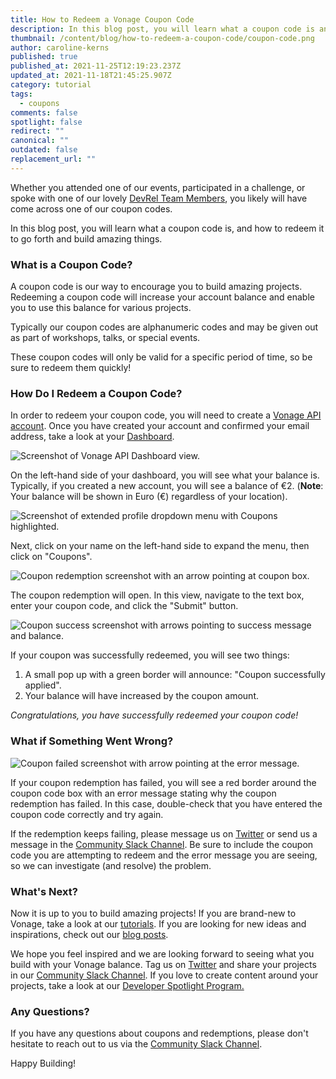 ```yaml
---
title: How to Redeem a Vonage Coupon Code
description: In this blog post, you will learn what a coupon code is and how to redeem it.
thumbnail: /content/blog/how-to-redeem-a-coupon-code/coupon-code.png
author: caroline-kerns
published: true
published_at: 2021-11-25T12:19:23.237Z
updated_at: 2021-11-18T21:45:25.907Z
category: tutorial
tags:
  - coupons
comments: false
spotlight: false
redirect: ""
canonical: ""
outdated: false
replacement_url: ""
---
```

Whether you attended one of our events, participated in a challenge, or spoke with one of our lovely [DevRel Team Members](https://developer.vonage.com/team), you likely will have come across one of our coupon codes.

In this blog post, you will learn what a coupon code is, and how to redeem it to go forth and build amazing things. 

### What is a Coupon Code?

A coupon code is our way to encourage you to build amazing projects. Redeeming a coupon code will increase your account balance and enable you to use this balance for various projects. 

Typically our coupon codes are alphanumeric codes and may be given out as part of workshops, talks, or special events. 

These coupon codes will only be valid for a specific period of time, so be sure to redeem them quickly! 

### How Do I Redeem a Coupon Code?

In order to redeem your coupon code, you will need to create a [Vonage API account](https://dashboard.nexmo.com/sign-up). Once you have created your account and confirmed your email address, take a look at your [Dashboard](https://dashboard.nexmo.com/). 

![Screenshot of Vonage API Dashboard view.](/content/blog/how-to-redeem-a-coupon-code/dashboard.png "Screenshot of Vonage API Dashboard view.")

On the left-hand side of your dashboard, you will see what your balance is. Typically, if you created a new account, you will see a balance of €2.
(**Note**: Your balance will be shown in Euro (€) regardless of your location). 

![Screenshot of extended profile dropdown menu with Coupons highlighted.](/content/blog/how-to-redeem-a-coupon-code/coupons.png "Screenshot of extended profile dropdown menu with Coupons highlighted.")

Next, click on your name on the left-hand side to expand the menu, then click on "Coupons". 

![Coupon redemption screenshot with an arrow pointing at coupon box.](/content/blog/how-to-redeem-a-coupon-code/addcode.png "Coupon redemption screenshot with an arrow pointing at coupon box.")

The coupon redemption will open. In this view, navigate to the text box, enter your coupon code, and click the "Submit" button.

![Coupon success screenshot with arrows pointing to success message and balance.](/content/blog/how-to-redeem-a-coupon-code/couponsucceeded.png "Coupon success screenshot with arrows pointing to success message and balance.")

If your coupon was successfully redeemed, you will see two things:

1. A small pop up with a green border will announce: "Coupon successfully applied".
2. Your balance will have increased by the coupon amount. 

*Congratulations, you have successfully redeemed your coupon code!*

### What if Something Went Wrong?

![Coupon failed screenshot with arrow pointing at the error message.](/content/blog/how-to-redeem-a-coupon-code/couponfailedcouponnot-found.png "Coupon failed screenshot with arrow pointing at the error message.")

If your coupon redemption has failed, you will see a red border around the coupon code box with an error message stating why the coupon redemption has failed. In this case, double-check that you have entered the coupon code correctly and try again. 

If the redemption keeps failing, please message us on [Twitter](https://twitter.com/VonageDev) or send us a message in the [Community Slack Channel](https://developer.vonage.com/community/slack). Be sure to include the coupon code you are attempting to redeem and the error message you are seeing, so we can investigate (and resolve) the problem. 

### What's Next?

Now it is up to you to build amazing projects! If you are brand-new to Vonage, take a look at our [tutorials](https://developer.vonage.com/tutorials). If you are looking for new ideas and inspirations, check out our [blog posts](https://learn.vonage.com/). 

We hope you feel inspired and we are looking forward to seeing what you build with your  Vonage balance. Tag us on [Twitter](https://twitter.com/VonageDev) and share your projects in our [Community Slack Channel](https://developer.vonage.com/community/slack). If you love to create content around your projects, take a look at our [Developer Spotlight Program.](https://learn.vonage.com/spotlight/)

### Any Questions?

If you have any questions about coupons and redemptions, please don't hesitate to reach out to us via the [Community Slack Channel](https://developer.vonage.com/community/slack). 

Happy Building!